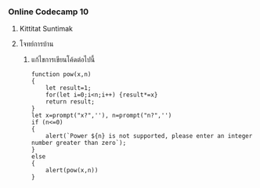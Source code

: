 ### Online Codecamp 10

1. Kittitat Suntimak
2. โจทย์การบ้าน

    1. แก้ไขการเขียนโค้ดต่อไปนี้

        ```
        function pow(x,n)
        {
            let result=1;
            for(let i=0;i<n;i++) {result*=x}
            return result;
        }
        let x=prompt("x?",''), n=prompt("n?",'')
        if (n<=0)
        {
            alert(`Power ${n} is not supported, please enter an integer number greater than zero`);
        }
        else
        {
            alert(pow(x,n))
        }
        ```
        
    
    